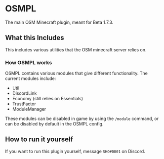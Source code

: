 # OSMPL
The main OSM Minecraft plugin, meant for Beta 1.7.3.

## What this Includes
This includes various utilities that the OSM minecraft server relies on.

### How OSMPL works
OSMPL contains various modules that give different functionality. The current modules include:
- Util
- DiscordLink
- Economy (still relies on Essentials)
- TrustFactor
- ModuleManager

These modules can be disabled in game by using the `/module` command, or can be disabled by default in the OSMPL config.

## How to run it yourself
If you want to run this plugin yourself, message `SHO#0001` on Discord.